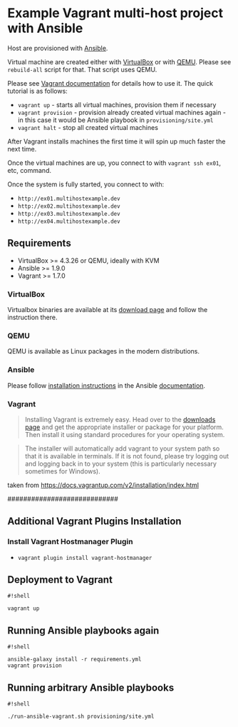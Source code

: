 # Example Vagrant multi-host project with Ansible

Host are provisioned with [Ansible](http://docs.ansible.com).

Virtual machine are created either with [VirtualBox](https://www.virtualbox.org/)
or with [QEMU](http://www.qemu.org). Please see `rebuild-all` script for that. That script uses QEMU.

Please see [Vagrant documentation](http://docs.vagrantup.com) for details how to use it. The quick tutorial is as follows:
* `vagrant up` - starts all virtual machines, provision them if necessary
* `vagrant provision` - provision already created virtual machines again - in this case it would be Ansible playbook in `provisioning/site.yml`
* `vagrant halt` - stop all created virtual machines

After Vagrant installs machines the first time it will spin up much faster the next time.

Once the virtual machines are up, you connect to with `vagrant ssh ex01`, etc, command.

Once the system is fully started, you connect to with:
* `http://ex01.multihostexample.dev`
* `http://ex02.multihostexample.dev`
* `http://ex03.multihostexample.dev`
* `http://ex04.multihostexample.dev`

## Requirements ##
* VirtualBox >= 4.3.26 or QEMU, ideally with KVM
* Ansible >= 1.9.0
* Vagrant >= 1.7.0

### VirtualBox ###

Virtualbox binaries are available at its [download page](https://www.virtualbox.org/wiki/Downloads) and follow the instruction there.

### QEMU ###

QEMU is available as Linux packages in the modern distributions.

### Ansible ###

Please follow [installation instructions](http://docs.ansible.com/ansible/intro_installation.html) in the Ansible [documentation](http://docs.ansible.com).

### Vagrant ###

> Installing Vagrant is extremely easy. Head over to the [downloads page](http://www.vagrantup.com/downloads) and get the appropriate installer or package for your platform. Then install it using standard procedures for your operating system.

> The installer will automatically add vagrant to your system path so that it is available in terminals. If it is not found, please try logging out and logging back in to your system (this is particularly necessary sometimes for Windows).

taken from https://docs.vagrantup.com/v2/installation/index.html

############################
## Additional Vagrant Plugins Installation

### Install Vagrant Hostmanager Plugin
  * `vagrant plugin install vagrant-hostmanager`

## Deployment to Vagrant ##
```
#!shell

vagrant up
```

## Running Ansible playbooks again ##
```
#!shell

ansible-galaxy install -r requirements.yml
vagrant provision
```

## Running arbitrary Ansible playbooks ##
```
#!shell

./run-ansible-vagrant.sh provisioning/site.yml
```
